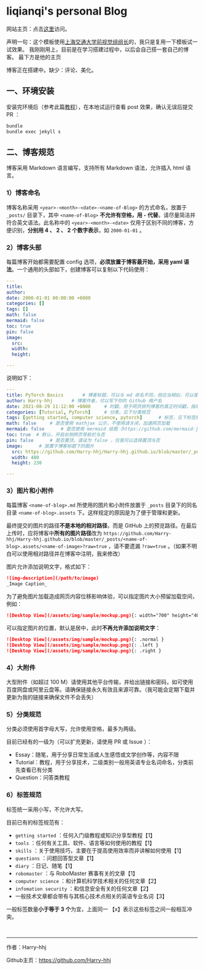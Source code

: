 # liqianqi's personal Blog

网站主页：点击[这里](https://liqianqi.github.io)访问。

声明一句：这个模板使用[上海交通大学前视觉组组长](https://Harry-hhj.github.io)的，我只是复用一下模板试一试效果。
我刚刚用上，目前是在学习搭建过程中，以后会自己搭一套自己的博客。
最下方是他的主页

博客正在搭建中。缺少：评论、美化。



## 一、环境安装

安装完环境后（参考此篇[教程](https://harry-hhj.github.io/posts/Building-your-Blog/)），在本地试运行查看 post 效果，确认无误后提交 PR ：

```bash
bundle
bundle exec jekyll s
```



## 二、博客规范

博客采用 Markdown 语言编写，支持所有 Markdown 语法，允许插入 html 语言。

### 1）博客命名

博客名称采用 `<year>-<month>-<date>-<name-of-Blog>` 的方式命名，放置于 `_posts/` 目录下，其中 `<name-of-Blog>` **不允许有空格，用 `-` 代替**。请尽量简洁并符合英文语法。此名称中的 `<year>-<month>-<date>` 仅用于区别不同的博客，方便识别，**分别用 4 、 2 、 2 个数字表示**，如 `2000-01-01` 。



### 2）博客头部

每篇博客开始都需要配置 config 选项，**必须放置于博客最开始，采用 yaml 语法**。一个通用的头部如下，创建博客可以复制以下代码使用：

```yaml
---
title: 
author: 
date: 2000-01-01 00:00:00 +0800
categories: []
tags: []
math: false
mermaid: false
toc: true
pin: false
image:
  src: 
  width: 
  height: 

---
```

说明如下：

```yaml
---
title: PyTorch Basics		# 博客标题，可以与 md 命名不同，但应当相似，可以使用空格
author: Harry-hhj		# 博客作者，可以写下你的 Github 用户名
date: 2021-08-29 11:12:00 +0800		# 时戳，用于网页排列博客的真正时间戳，指明时区
categories: [Tutorial, PyTorch]		# 分类，见下分类规范
tags: [getting started, computer science, pytorch]		# 标签，见下标签规范
math: false		# 是否使用 mathjax 公示，不使用请关闭，加速网页加载
mermaid: false		# 是否使用 mermaid 绘图（https://github.com/mermaid-js/mermaid），不使用请关闭，加速网页加载
toc: true  # 默认，开启右侧网页导航栏与否
pin: false		# 是否置顶，请设为 false ，仅我可以选择置顶与否
image:		# 放置于博客标题下的图片
  src: https://github.com/Harry-hhj/Harry-hhj.github.io/blob/master/_posts/2021-08-29-Pytorch-Basics.assets/pytorch.jpeg?raw=true
  width: 480
  height: 230

---
```



### 3）图片和小附件

每篇博客 `<name-of-blog>.md` 所使用的图片和小附件放置于 `_posts` 目录下的同名目录 `<name-of-blog>.assets` 下。这样规定的原因是为了便于管理和更新。

最终提交的图片的路径**不是本地的相对路径**，而是 GitHub 上的预览路径。在最后上传时，应将博客中**所有的图片路径**改为 `https://github.com/Harry-hhj/Harry-hhj.github.io/blob/master/_posts/<name-of-blog>.assets/<name-of-image>?raw=true` ，请不要遗漏 `?raw=true` 。（如果不明白可以使用相对路径并在博客中注明，我来修改）

图片允许添加说明文字，格式如下：

```markdown
![img-description](/path/to/image)
_Image Caption_
```

为了避免图片加载造成网页内容位移影响体验，可以指定图片大小预留加载空间，例如：

```markdown
![Desktop View](/assets/img/sample/mockup.png){: width="700" height="400" }
```

可以指定图片的位置，默认是居中，此时**不再允许添加说明文字**：

```markdown
![Desktop View](/assets/img/sample/mockup.png){: .normal }
![Desktop View](/assets/img/sample/mockup.png){: .left }
![Desktop View](/assets/img/sample/mockup.png){: .right }
```



### 4）大附件

大型附件（如超过 100 M）请使用其他平台传输，并给出链接和密码，如可使用百度网盘或阿里云盘等。请确保链接永久有效且来源可靠。（我可能会定期下载并更新为我的链接来确保文件不会丢失）



### 5）分类规范

分类必须使用首字母大写，允许使用空格，最多为两级。

目前已经有的一级为（可以扩充更新，请使用 PR 或 Issue ）：

-   Essay：随笔，用于分享日常生活或人生感悟或文学创作等，内容不限
-   Tutorial：教程，用于分享技术，二级类别一般用英语专业名词命名，分类前先查看已有分类
-   Question：问答类教程



### 6）标签规范

标签统一采用小写，不允许大写。

目前已有的标签规范有：

-   `getting started` ：任何入门级教程或知识分享型教程【1】
-   `tools` ：任何有关工具、软件、语言等如何使用的教程【1】
-   `skills` ：关于使用技巧，主要在于提高使用效率而非讲解如何使用【1】
-   `questions` ：问题回答型文章【1】
-   `diary` ：日记、随笔【1】
-   `robomaster` ：与 RoboMaster 赛事有关的文章【1】
-   `computer science` ：和计算机科学技术相关的任何文章【2】
-   `infomation security` ：和信息安全有关的任何文章【2】
-   一般技术文章都会带有与其核心技术点相关的英语专业名词【3】

一般标签数量**小于等于 3 个**为宜，上面同一 【x】表示这些标签之间一般相互冲突。



<br/>


----

作者：Harry-hhj

Github主页：https://github.com/Harry-hhj
